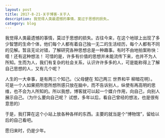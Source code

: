 ```yaml
---
layout: post
title: 2017-8-21-关于博客-关于人
description: 我觉得人类最遗憾的事情，莫过于思想的损失…
category: blog
---
```


我觉得人类最遗憾的事情，莫过于思想的损失。古往今来，在这个地球上出现了多少智慧的生命个体，他们每个人都有着自己独一无二的生活经历，每个人都有不同的见解。暂且无论对错，了解研究各种思想总是一种趣事。有时不由地拍案称快：噫！还有这种想法！ 可惜的是，许多有价值的思想并未能流传下来，也并不为人所知。生而为人，我们有复杂的社会关系，认识许许多多的人，可是能称得上了解自己思想的人，又有几个呢？

人生的一大幸事，是有两三个知己。（父母健在 知己两三 世界和平 柳暗花明）。 可是一个人如果把所思所想所感只放在脑中，而不告诉别人，纵使有再高明的思维，也不会为人所知的。所以我想，博客就可以起一个媒介作用，向自己，向别人展示自己。（为什么要向自己呢？ 试想，多年以后，看自己曾经的想法，也是很有意思的）

于是，我打算在这个小站上放各种各样的东西。主要的就当是个“博物馆”，留给以后的自己看吧。

愿归来时，仍是少年。
